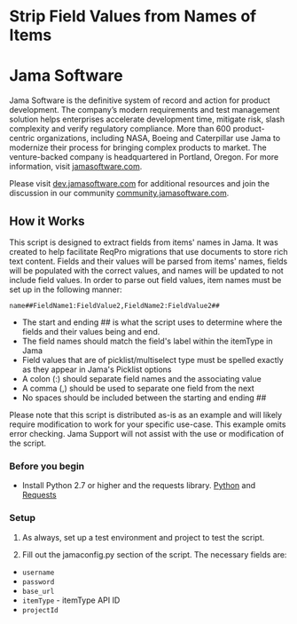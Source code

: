 # Strip Field Values from Names of Items

# Jama Software
Jama Software is the definitive system of record and action for product development. The company’s modern requirements and test management solution helps enterprises accelerate development time, mitigate risk, slash complexity and verify regulatory compliance. More than 600 product-centric organizations, including NASA, Boeing and Caterpillar use Jama to modernize their process for bringing complex products to market. The venture-backed company is headquartered in Portland, Oregon. For more information, visit [jamasoftware.com](http://jamasoftware.com).

Please visit [dev.jamasoftware.com](http://dev.jamasoftware.com) for additional resources and join the discussion in our community [community.jamasoftware.com](http://community.jamasoftware.com).

## How it Works
This script is designed to extract fields from items' names in Jama. It was created to help facilitate ReqPro migrations that use documents to store rich text content. Fields and their values will be parsed from items' names, fields will be populated with the correct values, and names will be updated to not include field values. 
In order to parse out field values, item names must be set up in the following manner:
 
```name##FieldName1:FieldValue2,FieldName2:FieldValue2##```
* The start and ending ## is what the script uses to determine where the fields and their values being and end.
* The field names should match the field's label within the itemType in Jama
* Field values that are of picklist/multiselect type must be spelled exactly as they appear in Jama's Picklist options
* A colon (:) should separate field names and the associating value
* A comma (,) should be used to separate one field from the next
* No spaces should be included between the starting and ending ##

Please note that this script is distributed as-is as an example and will likely require modification to work for your specific use-case.  This example omits error checking. Jama Support will not assist with the use or modification of the script.

### Before you begin
- Install Python 2.7 or higher and the requests library.  [Python](https://www.python.org/) and [Requests](http://docs.python-requests.org/en/latest/)

### Setup
1. As always, set up a test environment and project to test the script.

2. Fill out the jamaconfig.py section of the script.  The necessary fields are:
  - ```username```
  - ```password```
  - ```base_url```  
  - ```itemType```   - itemType API ID
  - ```projectId```

